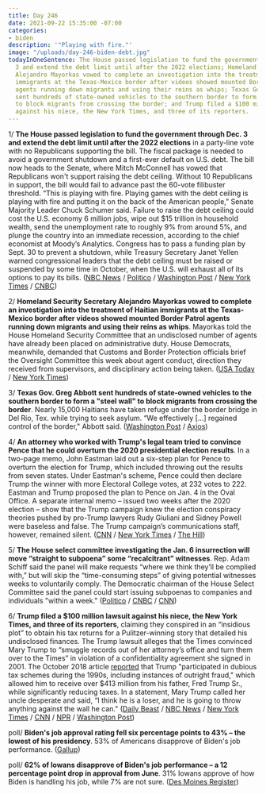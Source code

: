 ```yaml
---
title: Day 246
date: 2021-09-22 15:35:00 -07:00
categories:
- biden
description: '"Playing with fire."'
image: "/uploads/day-246-biden-debt.jpg"
todayInOneSentence: The House passed legislation to fund the government through Dec.
  3 and extend the debt limit until after the 2022 elections; Homeland Security Secretary
  Alejandro Mayorkas vowed to complete an investigation into the treatment of Haitian
  immigrants at the Texas-Mexico border after videos showed mounted Border Patrol
  agents running down migrants and using their reins as whips; Texas Gov. Greg Abbott
  sent hundreds of state-owned vehicles to the southern border to form a "steel wall"
  to block migrants from crossing the border; and Trump filed a $100 million lawsuit
  against his niece, the New York Times, and three of its reporters.
---
```


1/ **The House passed legislation to fund the government through Dec. 3 and extend the debt limit until after the 2022 elections** in a party-line vote with no Republicans supporting the bill. The fiscal package is needed to avoid a government shutdown and a first-ever default on U.S. debt. The bill now heads to the Senate, where Mitch McConnell has vowed that Republicans won't support raising the debt ceiling. Without 10 Republicans in support, the bill would fail to advance past the 60-vote filibuster threshold. “This is playing with fire. Playing games with the debt ceiling is playing with fire and putting it on the back of the American people,” Senate Majority Leader Chuck Schumer said. Failure to raise the debt ceiling could cost the U.S. economy 6 million jobs, wipe out $15 trillion in household wealth, send the unemployment rate to roughly 9% from around 5%, and plunge the country into an immediate recession, according to the chief economist at Moody’s Analytics. Congress has to pass a funding plan by Sept. 30 to prevent a shutdown, while Treasury Secretary Janet Yellen warned congressional leaders that the debt ceiling must be raised or suspended by some time in October, when the U.S. will exhaust all of its options to pay its bills. ([NBC News](https://www.nbcnews.com/politics/congress/house-passes-stopgap-bill-avert-government-shutdown-debt-default-n1279792) / [Politico](https://www.politico.com/news/2021/09/21/democrats-funding-shutdown-debt-limit-513407) / [Washington Post](https://www.washingtonpost.com/us-policy/2021/09/21/debt-ceiling-recession-/) / [New York Times](https://www.nytimes.com/2021/09/21/us/politics/spending-bill-passed-debt-limit.html) / [CNBC](https://www.cnbc.com/2021/09/21/government-shutdown-house-passes-funding-debt-ceiling-bill.html))

2/ **Homeland Security Secretary Alejandro Mayorkas vowed to complete an investigation into the treatment of Haitian immigrants at the Texas-Mexico border after videos showed mounted Border Patrol agents running down migrants and using their reins as whips**. Mayorkas told the House Homeland Security Committee that an undisclosed number of agents have already been placed on administrative duty. House Democrats, meanwhile, demanded that Customs and Border Protection officials brief the Oversight Committee this week about agent conduct, direction they received from supervisors, and disciplinary action being taken. ([USA Today](https://www.usatoday.com/story/news/politics/2021/09/22/photos-border-patrol-using-horse-reins-whips-prompts-dhs-probe/5812845001/) / [New York Times](https://www.nytimes.com/2021/09/22/us/politics/house-democrats-haitian-migrants.html))

3/ **Texas Gov. Greg Abbott sent hundreds of state-owned vehicles to the southern border to form a "steel wall" to block migrants from crossing the border**. Nearly 15,000 Haitians have taken refuge under the border bridge in Del Rio, Tex. while trying to seek asylum. “We effectively \[...\] regained control of the border," Abbott said. ([Washington Post](https://www.washingtonpost.com/politics/2021/09/22/texas-greg-abbott-del-rio-border-wall/) / [Axios](https://www.axios.com/abbott-texas-migrants-wall-cars-19d04180-2f19-4fb2-a410-e532a1c0c183.html))

4/ **An attorney who worked with Trump's legal team tried to convince Pence that he could overturn the 2020 presidential election results**. In a two-page memo, John Eastman laid out a six-step plan for Pence to overturn the election for Trump, which included throwing out the results from seven states. Under Eastman's scheme, Pence could then declare Trump the winner with more Electoral College votes, at 232 votes to 222. Eastman and Trump proposed the plan to Pence on Jan. 4 in the Oval Office. A separate internal memo – issued two weeks after the 2020 election – show that the Trump campaign knew the election conspiracy theories pushed by pro-Trump lawyers Rudy Giuliani and Sidney Powell were baseless and false. The Trump campaign’s communications staff, however, remained silent. ([CNN](https://www.cnn.com/2021/09/20/politics/trump-pence-election-memo/) / [New York Times](https://www.nytimes.com/2021/09/21/us/politics/trump-dominion-voting.html) / [The Hill](https://thehill.com/homenews/administration/573133-trump-lawyer-offered-six-point-plan-for-pence-to-overturn-election))

5/ **The House select committee investigating the Jan. 6 insurrection will move “straight to subpoena” some “recalcitrant” witnesses**. Rep. Adam Schiff said the panel will make requests “where we think they’ll be complied with,” but will skip the “time-consuming steps” of giving potential witnesses weeks to voluntarily comply. The Democratic chairman of the House Select Committee said the panel could start issuing subpoenas to companies and individuals "within a week." ([Politico](https://www.politico.com/news/2021/09/21/jan-6-investigation-subpoenas-513425) / [CNBC](https://www.cnbc.com/2021/09/21/jan-6-committee-will-go-straight-to-subpoenas-if-needed-in-riot-probe-adam-schiff-says.html) / [CNN](https://www.cnn.com/2021/09/20/politics/january-6-select-committee-subpoenas/index.html))

6/ **Trump filed a $100 million lawsuit against his niece, the New York Times, and three of its reporters**, claiming they conspired in an “insidious plot” to obtain his tax returns for a Pulitzer-winning story that detailed his undisclosed finances. The Trump lawsuit alleges that the Times convinced Mary Trump to “smuggle records out of her attorney’s office and turn them over to the Times” in violation of a confidentiality agreement she signed in 2001. The October 2018 article [reported](https://whatthefuckjusthappenedtoday.com/2018/10/02/day-621/#1-trump-inherited-his-family%E2%80%99s-wealt) that Trump "participated in dubious tax schemes during the 1990s, including instances of outright fraud," which allowed him to receive over $413 million from his father, Fred Trump Sr., while significantly reducing taxes. In a statement, Mary Trump called her uncle desperate and said, “I think he is a loser, and he is going to throw anything against the wall he can." ([Daily Beast](https://www.thedailybeast.com/donald-trump-sues-new-york-times-and-his-niece-mary-trump-over-tax-story) / [NBC News](https://www.nbcnews.com/politics/politics-news/trump-files-100-million-suits-against-niece-new-york-times-n1279801) / [New York Times](https://www.nytimes.com/2021/09/22/nyregion/mary-trump-taxes-lawsuit.html) / [CNN](https://www.cnn.com/2021/09/22/politics/donald-trump-sues-mary-trump-new-york-times-tax-disclosure/) / [NPR](https://www.npr.org/2021/09/22/1039642768/trump-sues-niece-mary-new-york-times-over-tax-return-stories) / [Washington Post](https://www.washingtonpost.com/politics/2021/09/21/trump-taxes-mary-times-lawsuit/))

poll/ **Biden's job approval rating fell six percentage points to 43% – the lowest of his presidency**. 53% of Americans disapprove of Biden's job performance. ([Gallup](https://news.gallup.com/poll/354872/biden-approval-rating-hits-new-low-harris.aspx))

poll/ **62% of Iowans disapprove of Biden's job performance – a 12 percentage point drop in approval from June**. 31% Iowans approve of how Biden is handling his job, while 7% are not sure. ([Des Moines Register](https://www.desmoinesregister.com/story/news/politics/iowa-poll/2021/09/21/president-joe-biden-job-approval-rating-plunges-after-afghanistan-covid-surge/8378224002/))